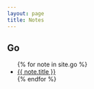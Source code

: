 ```yaml
---
layout: page
title: Notes
---
```


## Go

  <ul>
    {% for note in site.go %}
      <li><a href="{{ note.url }}">{{ note.title }}</a></li>
    {% endfor %}
  </ul>
